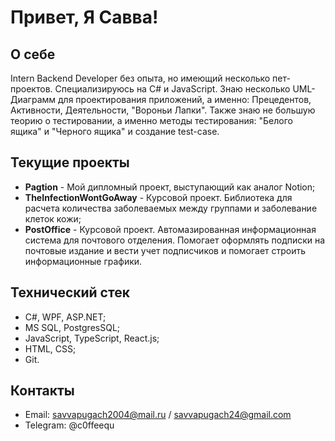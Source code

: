 # Привет, Я Савва!

##  О себе

Intern Backend Developer без опыта, но имеющий несколько пет-проектов. Специализируюсь на C# и JavaScript. Знаю несколько UML-Диаграмм для проектирования приложений, а именно: Прецедентов, Активности, Деятельности, "Вороньи Лапки". Также знаю не большую теорию о тестировании, а именно методы тестирования: "Белого ящика" и "Черного ящика" и создание test-case. 

##  Текущие проекты

- **Pagtion** - Мой дипломный проект, выступающий как аналог Notion;
- **TheInfectionWontGoAway** - Курсовой проект. Библиотека для расчета количества заболеваемых между группами и заболевание клеток кожи;
- **PostOffice** - Курсовой проект. Автомазированная информационная система для почтового отделения. Помогает оформлять подписки на почтовые издание и вести учет подписчиков и помогает строить информационные графики.

##  Технический стек
- C#, WPF, ASP.NET;
- MS SQL, PostgresSQL;
- JavaScript, TypeScript, React.js;
- HTML, CSS;
- Git.

## Контакты
- Email: savvapugach2004@mail.ru / savvapugach24@gmail.com
- Telegram: @c0ffeequ